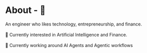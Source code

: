 <h1> About - 💬 </h1>
<p> 
An engineer who likes technology, entrepreneurship, and finance. <br></br>
🌱 Currently interested in Artificial Intelligence and Finance. <br></br>
🔭 Currently working around AI Agents and Agentic workflows 
</p>


<!--
**Sidziesama/Sidziesama** is a ✨ _special_ ✨ repository because its `README.md` (this file) appears on your GitHub profile.

Here are some ideas to get you started:

- 🔭 I’m currently working on ...
- 🌱 I’m currently learning ...
- 👯 I’m looking to collaborate on ...
- 🤔 I’m looking for help with ...
 Ask me about ...
- 📫 How to reach me: ...
- 😄 Pronouns: ...
- ⚡ Fun fact: ...
-->

